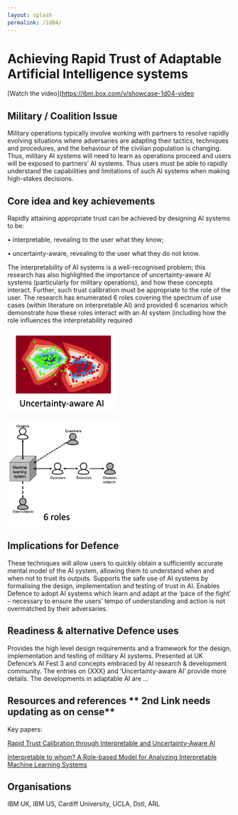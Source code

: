 ```yaml
---
layout: splash
permalink: /1d04/
---
```


# Achieving Rapid Trust of Adaptable Artificial Intelligence systems

[Watch the video](https://ibm.box.com/v/showcase-1d04-video

## Military / Coalition Issue
Military operations typically involve working with partners to resolve rapidly evolving situations where adversaries are adapting their tactics, techniques and procedures, and the behaviour of the civilian population is changing.  Thus, military AI systems will need to learn as operations proceed and users will be exposed to partners’ AI systems.  Thus users must be able to rapidly understand the capabilities and limitations of such AI systems when making high-stakes decisions.

## Core idea and key achievements
Rapidly attaining appropriate trust can be achieved by designing AI systems to be:

•	interpretable, revealing to the user what they know;

•	uncertainty-aware, revealing to the user what they do not know.

The interpretability of AI systems is a well-recognised problem; this research has also highlighted the importance of uncertainty-aware AI systems (particularly for military operations), and how these concepts interact.
Further, such trust calibration must be appropriate to the role of the user. The research has enumerated 6 roles covering the spectrum of use cases (within literature on interpretable AI) and provided 6 scenarios which demonstrate how these roles interact with an AI system (including how the role influences the interpretability required

![image info](/dais/achievements/images/1d04-Fig1.png)

![image info](/dais/achievements/images/1d04-fig2.png)

## Implications for Defence
These techniques will allow users to quickly obtain a sufficiently accurate mental model of the AI system, allowing them to understand when and when not to trust its outputs.  Supports the safe use of AI systems by formalising the design, implementation and testing of trust in AI. Enables Defence to adopt AI systems which learn and adapt at the ‘pace of the fight’ – necessary to ensure the users’ tempo of understanding and action is not overmatched by their adversaries.

## Readiness & alternative Defence uses  
Provides the high level design requirements and a framework for the design, implementation and testing of military AI systems.  Presented at UK Defence’s AI Fest 3 and concepts embraced by AI research & development community. The entries on {XXX} and ‘Uncertainty-aware AI’ provide more details.  The developments in adaptable AI are …

<!-- ![image info](/dais/achievements/images/1a02_figure1.jpg) -->

## Resources and references  ** 2nd Link needs updating as on cense**
Key papers: 

[Rapid Trust Calibration through Interpretable and Uncertainty-Aware AI ](https://www.cell.com/patterns/fulltext/S2666-3899(20)30060-X)

[Interpretable to whom? A Role-based Model for Analyzing Interpretable Machine Learning Systems](http://sl.dais-ita.org/science-library/paper/doc-2722)

## Organisations
IBM UK, IBM US, Cardiff University, UCLA, Dstl, ARL


